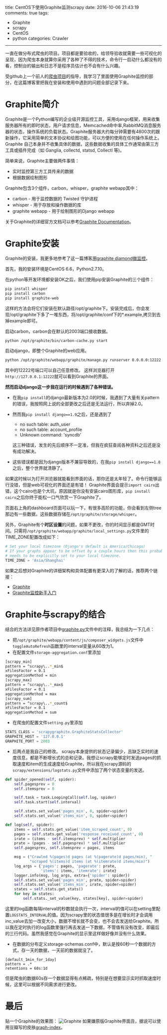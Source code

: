 title: CentOS下使用Graphite监测scrapy
date: 2016-10-06 21:43:19
comments: true
tags: 
 - Graphite
 - scrapy
 - CentOS
 - python
categories: Crawler
---
一直在做分布式爬虫的项目。项目都是要验收的，给领导验收就需要一些可视化的呈现，因为爬虫本身就算你采用了各种了不得的技术，命令行一启动什么都没有的看，控制台的输出和日志不是程序员估计也不会有什么兴趣。

受github上一个前人的[爬虫项目](https://github.com/gnemoug/distribute_crawler)的指导，我学习了里面使用Graphite监控的部分，在这篇博客里把我在安装和使用中遇到的问题全部记录下来。

# Graphite简介
Graphite是一个Python编写的企业级开源监控工具，采用django框架，用来收集服务器所有的即时状态，用户请求信息，Memcached命中率,RabbitMQ消息服务器的状态，操作系统的负载状态。Graphite服务器大约每分钟需要有4800次的跟新操作，它采用简单的文本协议和绘图功能，可以方便的使用在任何操作系统上。Graphite 自己本身并不收集具体的数据，这些数据收集的具体工作通常由第三方工具或插件完成（如 Ganglia, collectd, statsd, Collectl 等)。

简单来说，Graphite主要做两件事情：
- 实时监控第三方工具传来的数据
- 根据数据绘制图形

Graphite包含3个组件，carbon，whisper，graphite webapp其中：
- carbon	- 用于监控数据的 Twisted 守护进程
- whisper	- 用于存放和操作数据的库
- graphite webapp	- 用于绘制图形的Django webapp

关于Graphite的详细官方文档可以参考[Graphite Documentation](http://graphite.readthedocs.io/en/latest/)。

# Graphite安装
Graphite的安装，我更多地参考了这一篇博客[用graphite diamond做监控](https://my.oschina.net/duoduo3369/blog/338142#OSC_h2_4)。

首先，我的安装环境是CentOS 6.6，Python2.7.10。

在python等开发环境都安装OK之后，我们使用pip安装Graphite的三个组件：
```sh
pip install whisper
pip install carbon
pip install graphite-web
```
这样的方法会将它们安装在默认路径/opt/graphite下。安装完成后，你会发现/opt/graphite下多了一堆东西，将/opt/graphite/conf下的*.example,拷贝到去掉example即可。

启动carbon，carbon会在默认的2003端口接收数据。
```sh
python /opt/graphite/bin/carbon-cache.py start
```

启动django，即整个Graphite的web应用。
```sh
python /opt/graphite/webapp/graphite/manage.py runserver 0.0.0.0:12222
```
其中的12222号端口可以自己任意修改。
这样浏览器打开`http://127.0.0.1:12222`就可以看到Graphite的界面。 

**然而启动django这一步我在运行的时候遇到了各种错误。**
- 在我`pip install`的django最新版本为2.0的时候，我遇到了大量有关pattern的错误，我按照网上说的全部更改之后还是无法运行，所以弃掉2.0。
- 然而我`pip install django==1.9`之后，还是遇到了
  - no such table: auth_user
  - no such table: account_profile
  - Unknown command: 'syncdb'

  这三种错误，发生的先后顺序不一定准，但我在疯狂查阅各种资料之后还是没有成功解决。
- 这些错误都是因为django版本不兼容导致的，在我`pip install django==1.8`之后，整个世界就清静了。

如果这时候以为打开浏览器就能看到界面的话，那你还是太年轻了。命令行能够运行没错，但是web可视化的界面还是有错！
Graphite界面会提示`import cairo`出错，这个cairo也是个大坑，原因就是你没有安装cairo图形库，`pip install cairo`之后你终于能松一口气欣赏一下Graphite了。

页面右上角的dashboard页面可以玩一下，有很多高阶的功能，你会看到左侧tree那边有一些数据，这些数据存储在`/opt/graphite/storage/whisper`。

另外，Graphite有个**时区设置**的问题，如果不更改，你的时间显示都是GMT时间。只需将`/opt/graphite/webapp/graphite/local_settings.py`文件里的TIME_ZONE配置改成如下：
```python
# Set your local timezone (Django's default is America/Chicago)
# If your graphs appear to be offset by a couple hours then this probably
# needs to be explicitly set to your local timezone.
TIME_ZONE = 'Asia/Shanghai'
```

如果之后想对Graphite的详细架构和具体配置有更深入的了解的话，推荐两个链接：
- [Graphite](https://github.com/springside/springside4/wiki/Graphite)
- [Graphite监控新手入门 ](http://m.linuxeden.com/wap.php?action=article&id=159746)

# Graphite与scrapy的结合
结合的方法详见原作者项目中[graphite.py](https://github.com/gnemoug/distribute_crawler/blob/master/woaidu_crawler/woaidu_crawler/statscol/graphite.py)文件中的注释，我总结为一下几点：
- 把`/opt/graphite/webapp/content/js/composer_widgets.js`文件中`toggleAutoRefresh`函数里的interval变量从60改为1。
- 在配置文件`storage-aggregation.conf`里添加
```sh
[scrapy_min]
pattern = ^scrapy\..*_min$
xFilesFactor = 0.1
aggregationMethod = min
[scrapy_max]
pattern = ^scrapy\..*_max$
xFilesFactor = 0.1
aggregationMethod = max
[scrapy_sum]
pattern = ^scrapy\..*_count$
xFilesFactor = 0.1
aggregationMethod = sum
```
- 在爬虫的配置文件`setting.py`里添加
```python
STATS_CLASS = 'scrapygraphite.GraphiteStatsCollector'
GRAPHITE_HOST = '127.0.0.1'
GRAPHITE_PORT = 2003
```
- 后两点是我自己的修改。
scrapy本身提供的状态记录偏少，且缺乏实时的速度信息，都是不断增长式的总和记录。我想让scrapy能够定时发送pages的抓取速度和item的生成速度给Graphite，所以我在scrapy源码的`scrapy/extensions/logstats.py`文件中添加了两个状态变量的发送。
```python
def spider_opened(self, spider):
    self.pagesprev = 0
    self.itemsprev = 0

    self.task = task.LoopingCall(self.log, spider)
    self.task.start(self.interval)

    self.stats.set_value('pages_min', 0, spider=spider)
    self.stats.set_value('items_min', 0, spider=spider)

def log(self, spider):
    items = self.stats.get_value('item_scraped_count', 0)
    pages = self.stats.get_value('response_received_count', 0)
    irate = (items - self.itemsprev) * self.multiplier
    prate = (pages - self.pagesprev) * self.multiplier
    self.pagesprev, self.itemsprev = pages, items

    msg = ("Crawled %(pages)d pages (at %(pagerate)d pages/min), "
           "scraped %(items)d items (at %(itemrate)d items/min)")
    log_args = {'pages': pages, 'pagerate': prate,
                'items': items, 'itemrate': irate}
    logger.info(msg, log_args, extra={'spider': spider})
    self.stats.set_value('pages_min', prate, spider=spider)
    self.stats.set_value('items_min', irate, spider=spider)
    states = self.stats.get_stats()
    for key in states:
        self.stats._set_value(key, states[key], spider=spider) 
```
  这里的log函数每隔interval的秒数就会执行一次，interval的值可以在setting里配置`LOGSTATS_INTERVAL`的值。因为scrapy里的状态值很多是在增长时才会调用inc_value去加一改变大小，数据不增长就不会变，也不会去发送给Graphite。所以我在定时执行的log函数里强行再去发送一下数据，不管值有没有改变，即最后的三行代码。虽然我感觉在Graphite的显示里这样做好像并没有什么效果。
- 在数据的分布定义storage-schemas.conf中，默认是按60秒一个数据的方式，存一天的数据，一天前的数据就没了。
```
[default_1min_for_1day]
pattern = .*
retentions = 60s:1d
```
  但是爬虫的数据60s存一个数据显得有点稀疏，特别是在想要显示实时抓取速度时候，这里可以根据不同需求进行更改。

# 最后
贴一个Graphite的效果图：
![Graphite](/uploads/img/20161006/graphite.png)
如果嫌原版Graphite界面丑，据说可以使用豆瓣写的皮肤[graph-index](https://github.com/douban/graph-index)。
